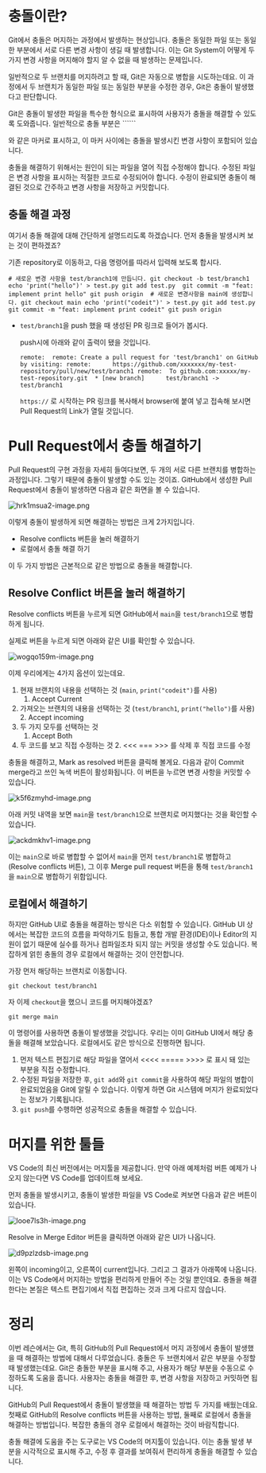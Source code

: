 # 충돌이란?

Git에서 충돌은 머지하는 과정에서 발생하는 현상입니다. 충돌은 동일한 파일 또는 동일한 부분에서 서로 다른 변경 사항이 생길 때 발생합니다. 이는 Git System이 어떻게 두 가지 변경 사항을 머지해야 할지 알 수 없을 때 발생하는 문제입니다.

일반적으로 두 브랜치를 머지하려고 할 때, Git은 자동으로 병합을 시도하는데요. 이 과정에서 두 브랜치가 동일한 파일 또는 동일한 부분을 수정한 경우, Git은 충돌이 발생했다고 판단합니다.

Git은 충돌이 발생한 파일을 특수한 형식으로 표시하여 사용자가 충돌을 해결할 수 있도록 도와줍니다. 일반적으로 충돌 부분은 ``````


와 같은 마커로 표시하고, 이 마커 사이에는 충돌을 발생시킨 변경 사항이 포함되어 있습니다.

충돌을 해결하기 위해서는 원인이 되는 파일을 열어 직접 수정해야 합니다. 수정된 파일은 변경 사항을 표시하는 적절한 코드로 수정되어야 합니다. 수정이 완료되면 충돌이 해결된 것으로 간주하고 변경 사항을 저장하고 커밋합니다.

## 충돌 해결 과정

여기서 충돌 해결에 대해 간단하게 설명드리도록 하겠습니다. 먼저 충돌을 발생시켜 보는 것이 편하겠죠?

기존 repository로 이동하고, 다음 명령어를 따라서 입력해 보도록 합시다.

`# 새로운 변경 사항을 test/branch1에 만듭니다. git checkout -b test/branch1 echo 'print("hello")' > test.py git add test.py  git commit -m "feat: implement print hello" git push origin  # 새로운 변경사항을 main에 생성합니다. git checkout main echo 'print("codeit")' > test.py git add test.py git commit -m "feat: implement print codeit" git push origin`

- `test/branch1`을 push 했을 때 생성된 PR 링크로 들어가 봅시다.
    
    push시에 아래와 같이 출력이 됐을 것입니다.
    
    `remote:  remote: Create a pull request for 'test/branch1' on GitHub by visiting: remote:      https://github.com/xxxxxxx/my-test-repository/pull/new/test/branch1 remote:  To github.com:xxxxx/my-test-repository.git  * [new branch]      test/branch1 -> test/branch1`
    
    `https://` 로 시작하는 PR 링크를 복사해서 browser에 붙여 넣고 접속해 보시면 Pull Request의 Link가 열릴 것입니다.
    

# Pull Request에서 충돌 해결하기

Pull Request의 구현 과정을 자세히 들여다보면, 두 개의 서로 다른 브랜치를 병합하는 과정입니다. 그렇기 때문에 충돌이 발생할 수도 있는 것이죠. GitHub에서 생성한 Pull Request에서 충돌이 발생하면 다음과 같은 화면을 볼 수 있습니다.

![hrk1msua2-image.png](https://bakey-api.codeit.kr/api/files/resource?root=static&seqId=6650&version=&directory=hrk1msua2-image.png&name=hrk1msua2-image.png)

이렇게 충돌이 발생하게 되면 해결하는 방법은 크게 2가지입니다.

- Resolve conflicts 버튼을 눌러 해결하기
- 로컬에서 충돌 해결 하기

이 두 가지 방법은 근본적으로 같은 방법으로 충돌을 해결합니다.

## Resolve Conflict 버튼을 눌러 해결하기

Resolve conflicts 버튼을 누르게 되면 GitHub에서 `main`을 `test/branch1`으로 병합하게 됩니다.

실제로 버튼을 누르게 되면 아래와 같은 UI를 확인할 수 있습니다.

![wogqo159m-image.png](https://bakey-api.codeit.kr/api/files/resource?root=static&seqId=6650&version=&directory=wogqo159m-image.png&name=wogqo159m-image.png)

이제 우리에게는 4가지 옵션이 있는데요.

1. 현재 브랜치의 내용을 선택하는 것 (`main`, `print("codeit")`를 사용)
    1. Accept Current
2. 가져오는 브랜치의 내용을 선택하는 것 (`test/branch1`, `print("hello")`를 사용)
    2. Accept incoming
3. 두 가지 모두를 선택하는 것
    1. Accept Both
4. 두 코드를 보고 직접 수정하는 것
    2. <<< === >>> 를 삭제 후 직접 코드를 수정

충돌을 해결하고, Mark as resolved 버튼을 클릭해 볼게요. 다음과 같이 Commit merge라고 쓰인 녹색 버튼이 활성화됩니다. 이 버튼을 누르면 변경 사항을 커밋할 수 있습니다.

![k5f6zmyhd-image.png](https://bakey-api.codeit.kr/api/files/resource?root=static&seqId=6650&version=&directory=k5f6zmyhd-image.png&name=k5f6zmyhd-image.png)

아래 커밋 내역을 보면 `main`을 `test/branch1`으로 브랜치로 머지했다는 것을 확인할 수 있습니다.

![ackdmkhv1-image.png](https://bakey-api.codeit.kr/api/files/resource?root=static&seqId=6650&version=&directory=ackdmkhv1-image.png&name=ackdmkhv1-image.png)

이는 `main`으로 바로 병합할 수 없어서 `main`을 먼저 `test/branch1`로 병합하고(Resolve conflicts 버튼), 그 이후 Merge pull request 버튼을 통해 `test/branch1`을 `main`으로 병합하기 위함입니다.

## 로컬에서 해결하기

하지만 GitHub UI로 충돌을 해결하는 방식은 다소 위험할 수 있습니다. GitHub UI 상에서는 복잡한 코드의 흐름을 파악하기도 힘들고, 통합 개발 환경(IDE)이나 Editor의 지원이 없기 때문에 실수를 하거나 컴파일조차 되지 않는 커밋을 생성할 수도 있습니다. 복잡하게 얽힌 충돌의 경우 로컬에서 해결하는 것이 안전합니다.

가장 먼저 해당하는 브랜치로 이동합니다.

`git checkout test/branch1`

자 이제 `checkout`을 했으니 코드를 머지해야겠죠?

`git merge main`

이 명령어를 사용하면 충돌이 발생했을 것입니다. 우리는 이미 GitHub UI에서 해당 충돌을 해결해 보았습니다. 로컬에서도 같은 방식으로 진행하면 됩니다.

1. 먼저 텍스트 편집기로 해당 파일을 열어서 <<<< ===== >>>> 로 표시 돼 있는 부분을 직접 수정합니다.
2. 수정된 파일을 저장한 후, `git add`와 `git commit`을 사용하여 해당 파일의 병합이 완료되었음을 Git에 알릴 수 있습니다. 이렇게 하면 Git 시스템에 머지가 완료되었다는 정보가 기록됩니다.
3. `git push`를 수행하면 성공적으로 충돌을 해결할 수 있습니다.

# 머지를 위한 툴들

VS Code의 최신 버전에서는 머지툴을 제공합니다. 만약 아래 예제처럼 버튼 예제가 나오지 않는다면 VS Code를 업데이트해 보세요.

먼저 충돌을 발생시키고, 충돌이 발생한 파일을 VS Code로 켜보면 다음과 같은 버튼이 있습니다.

![looe7ls3h-image.png](https://bakey-api.codeit.kr/api/files/resource?root=static&seqId=6650&version=&directory=looe7ls3h-image.png&name=looe7ls3h-image.png)

Resolve in Merge Editor 버튼을 클릭하면 아래와 같은 UI가 나옵니다.

![d9pzlzdsb-image.png](https://bakey-api.codeit.kr/api/files/resource?root=static&seqId=6650&version=&directory=d9pzlzdsb-image.png&name=d9pzlzdsb-image.png)

왼쪽이 incoming이고, 오른쪽이 current입니다. 그리고 그 결과가 아래쪽에 나옵니다. 이는 VS Code에서 머지하는 방법을 편리하게 만들어 주는 것일 뿐인데요. 충돌을 해결한다는 본질은 텍스트 편집기에서 직접 편집하는 것과 크게 다르지 않습니다.

# 정리

이번 레슨에서는 Git, 특히 GitHub의 Pull Request에서 머지 과정에서 충돌이 발생했을 때 해결하는 방법에 대해서 다루었습니다. 충돌은 두 브랜치에서 같은 부분을 수정할 때 발생했는데요. Git은 충돌한 부분을 표시해 주고, 사용자가 해당 부분을 수동으로 수정하도록 도움을 줍니다. 사용자는 충돌을 해결한 후, 변경 사항을 저장하고 커밋하면 됩니다.

GitHub의 Pull Request에서 충돌이 발생했을 때 해결하는 방법 두 가지를 배웠는데요. 첫째로 GitHub의 Resolve conflicts 버튼을 사용하는 방법, 둘째로 로컬에서 충돌을 해결하는 방법입니다. 복잡한 충돌의 경우 로컬에서 해결하는 것이 바람직합니다.

충돌 해결에 도움을 주는 도구로는 VS Code의 머지툴이 있습니다. 이는 충돌 발생 부분을 시각적으로 표시해 주고, 수정 후 결과를 보여줘서 편리하게 충돌을 해결할 수 있습니다.
